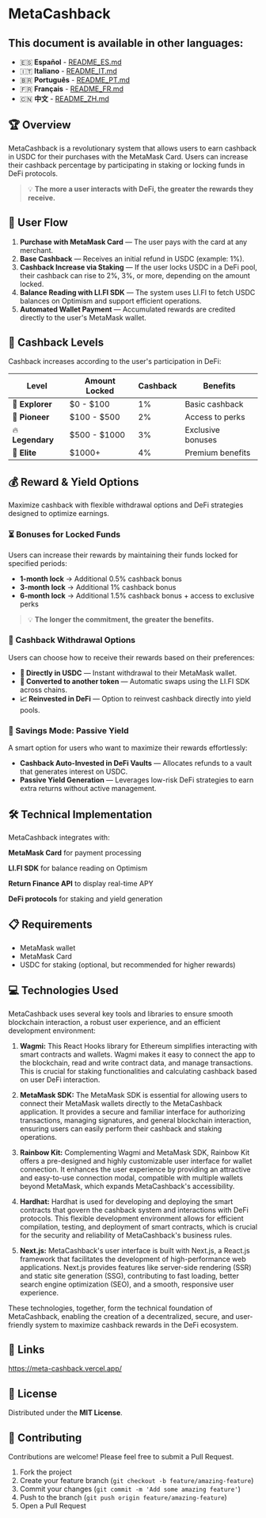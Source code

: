 # MetaCashback

## This document is available in other languages:
- 🇪🇸 **Español** - [README_ES.md](README_ES.md)
- 🇮🇹 **Italiano** - [README_IT.md](README_IT.md)
- 🇧🇷 **Português** - [README_PT.md](README_PT.md)
- 🇫🇷 **Français** - [README_FR.md](README_FR.md)
- 🇨🇳 **中文** - [README_ZH.md](README_ZH.md)

## 🏆 Overview

MetaCashback is a revolutionary system that allows users to earn cashback in USDC for their purchases with the MetaMask Card. Users can increase their cashback percentage by participating in staking or locking funds in DeFi protocols.

> 💡 **The more a user interacts with DeFi, the greater the rewards they receive.**

## 🚀 User Flow

1. **Purchase with MetaMask Card** — The user pays with the card at any merchant.
2. **Base Cashback** — Receives an initial refund in USDC (example: 1%).
3. **Cashback Increase via Staking** — If the user locks USDC in a DeFi pool, their cashback can rise to 2%, 3%, or more, depending on the amount locked.
4. **Balance Reading with LI.FI SDK** — The system uses LI.FI to fetch USDC balances on Optimism and support efficient operations.
5. **Automated Wallet Payment** — Accumulated rewards are credited directly to the user's MetaMask wallet.

## 🎯 Cashback Levels

Cashback increases according to the user's participation in DeFi:

| Level | Amount Locked | Cashback | Benefits |
|-------|--------------|----------|----------|
| 🔰 **Explorer** | $0 - $100 | 1% | Basic cashback |
| 🚀 **Pioneer** | $100 - $500 | 2% | Access to perks |
| 🔥 **Legendary** | $500 - $1000 | 3% | Exclusive bonuses |
| 👑 **Elite** | $1000+ | 4% | Premium benefits |

## 💰 Reward & Yield Options

Maximize cashback with flexible withdrawal options and DeFi strategies designed to optimize earnings.

### ⏳ Bonuses for Locked Funds

Users can increase their rewards by maintaining their funds locked for specified periods:

- **1-month lock** → Additional 0.5% cashback bonus
- **3-month lock** → Additional 1% cashback bonus
- **6-month lock** → Additional 1.5% cashback bonus + access to exclusive perks

> 💡 **The longer the commitment, the greater the benefits.**

### 🔄 Cashback Withdrawal Options

Users can choose how to receive their rewards based on their preferences:

- **💸 Directly in USDC** — Instant withdrawal to their MetaMask wallet.
- **🔄 Converted to another token** — Automatic swaps using the LI.FI SDK across chains.
- **📈 Reinvested in DeFi** — Option to reinvest cashback directly into yield pools.

### 🏦 Savings Mode: Passive Yield

A smart option for users who want to maximize their rewards effortlessly:

- **Cashback Auto-Invested in DeFi Vaults** — Allocates refunds to a vault that generates interest on USDC.
- **Passive Yield Generation** — Leverages low-risk DeFi strategies to earn extra returns without active management.

## 🛠️ Technical Implementation

MetaCashback integrates with:

**MetaMask Card** for payment processing  

**LI.FI SDK** for balance reading on Optimism  

**Return Finance API** to display real-time APY  

**DeFi protocols** for staking and yield generation

## 📋 Requirements

- MetaMask wallet
- MetaMask Card
- USDC for staking (optional, but recommended for higher rewards)

## 💻 Technologies Used
MetaCashback uses several key tools and libraries to ensure smooth blockchain interaction, a robust user experience, and an efficient development environment:

1. **Wagmi:** This React Hooks library for Ethereum simplifies interacting with smart contracts and wallets. Wagmi makes it easy to connect the app to the blockchain, read and write contract data, and manage transactions. This is crucial for staking functionalities and calculating cashback based on user DeFi interaction.

2. **MetaMask SDK:** The MetaMask SDK is essential for allowing users to connect their MetaMask wallets directly to the MetaCashback application. It provides a secure and familiar interface for authorizing transactions, managing signatures, and general blockchain interaction, ensuring users can easily perform their cashback and staking operations.

3. **Rainbow Kit:** Complementing Wagmi and MetaMask SDK, Rainbow Kit offers a pre-designed and highly customizable user interface for wallet connection. It enhances the user experience by providing an attractive and easy-to-use connection modal, compatible with multiple wallets beyond MetaMask, which expands MetaCashback's accessibility.

4. **Hardhat:** Hardhat is used for developing and deploying the smart contracts that govern the cashback system and interactions with DeFi protocols. This flexible development environment allows for efficient compilation, testing, and deployment of smart contracts, which is crucial for the security and reliability of MetaCashback's business rules.

5. **Next.js:** MetaCashback's user interface is built with Next.js, a React.js framework that facilitates the development of high-performance web applications. Next.js provides features like server-side rendering (SSR) and static site generation (SSG), contributing to fast loading, better search engine optimization (SEO), and a smooth, responsive user experience.

These technologies, together, form the technical foundation of MetaCashback, enabling the creation of a decentralized, secure, and user-friendly system to maximize cashback rewards in the DeFi ecosystem.

## 🔗 Links

https://meta-cashback.vercel.app/

## 📄 License

Distributed under the **MIT License**.

## 👥 Contributing

Contributions are welcome! Please feel free to submit a Pull Request.

1. Fork the project
2. Create your feature branch (`git checkout -b feature/amazing-feature`)
3. Commit your changes (`git commit -m 'Add some amazing feature'`)
4. Push to the branch (`git push origin feature/amazing-feature`)
5. Open a Pull Request


